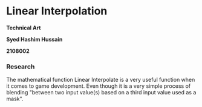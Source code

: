# Linear Interpolation

**Technical Art**

**Syed Hashim Hussain**

**2108002**

### Research

The mathematical function Linear Interpolate is a very useful function when it comes to game development. Even though it is a very simple process of blending "between two input value(s)
based on a third input value used as a mask".


